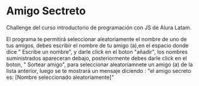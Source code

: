 <h1> Amigo Sectreto</h1> 

Challenge del curso introductorio de programación con JS de Alura Latam.

El programa te permitirá seleccionar aleatoriamente el nombre de uno de tus amigos,
debes escribir el nombre de tu amigo (a),en  el espacio donde dice " Escribe un nombre",
y darle click en el boton "añadir", los nombres suministrados apareceran debajo,
posteriormente debes darle click en el boton, " Sortear amigo", para seleccionar aleatoriamnete 
un amigo (a) de la lista anterior, luego  se te mostrará  un mensaje
diciendo : "el amigo secreto es: [Nombre seleccionado aleatoriamente]"

